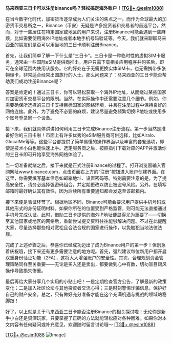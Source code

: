 **马来西亚三日卡可以注册binance吗？轻松搞定海外账户！[[TG💪+ @esim1088](https://t.me/s/esim1088)]**

在当今数字化时代，加密货币逐渐成为人们关注的焦点之一。而作为全球最大的加密货币交易所之一，Binance（币安）无疑是许多投资者和交易者的首选平台。然而，对于一些居住在特定国家或地区的用户来说，注册Binance可能会遇到一些麻烦，比如需要使用海外IP地址或者本地手机号码验证等。今天，我们就来聊聊马来西亚的朋友们是否可以用当地的三日卡顺利注册Binance。

首先，让我们简单了解一下什么是“三日卡”。三日卡是一种临时性的虚拟SIM卡服务，通常由一些国际eSIM提供商推出。用户只需下载相关应用程序并购买后，即可在全球范围内使用该服务。它的好处在于无需更换实体SIM卡，也无需携带多张物理卡，非常适合经常出国旅行的人士。那么问题来了：马来西亚的三日卡能否帮助我们成功注册Binance呢？

答案是肯定的！通过三日卡，你可以轻松获取一个海外IP地址，从而绕过某些国家对加密货币交易平台的限制。当然，在实际操作中还需要注意几个细节。例如，你需要确保所选择的三日卡支持目标国家的网络环境，并且在注册过程中保持良好的网络连接。此外，为了避免不必要的麻烦，建议尽量避免频繁切换IP地址或使用多个账号登录同一个设备。

接下来，我们就具体讲讲如何利用三日卡完成Binance注册流程。第一步当然是准备好你的三日卡啦！市面上有许多优秀的eSIM服务商可供选择，比如Airalo、GlocalMe等等。这些平台都提供了简单易懂的操作界面以及丰富的套餐选项，即使是技术小白也能快速上手。选定服务商之后，按照指引下载对应的APP并激活你的三日卡即可开始享受海外网络体验了。

当一切准备就绪之后，接下来就是正式注册Binance的过程了。打开浏览器输入官网网址www.binance.com，点击页面右上方的“注册”按钮进入账户创建界面。在这里，你需要填写基本信息如邮箱地址、设置密码等。特别需要注意的是，为了提高安全性，请务必选择强密码组合，并定期更改以防止被盗号风险。另外，在填写邮箱时最好确认其有效性，因为后续所有重要通知都会发送至该邮箱内。

接下来便是验证环节了。根据地区不同，Binance可能会要求用户提供手机号码或其他形式的身份证明材料。如果你所在的位置受到严格监管，则可能无法直接通过手机号完成认证。此时，借助三日卡提供的海外IP地址便显得尤为重要了——切换至其他国家或地区的网络后，重新尝试提交资料往往能够解决问题。不过在此提醒大家，尽量选择那些相对宽松且合法合规的国家进行操作，以免触犯当地法律法规。

完成了上述步骤之后，恭喜你已经成功迈出了成为Binance用户的第一步！但别急着庆祝哦，接下来还有更多需要注意的地方呢。首先，强烈建议每位新用户都开启双重身份验证功能（2FA），这将大大增强账户的安全性。其次，合理规划资金管理策略同样至关重要——无论是买入还是卖出，都要做到心中有数，切勿盲目跟风操作导致损失惨重。

最后再给大家分享几个实用的小贴士吧！一是定期检查官方公告，了解最新的政策变化；二是加入社区论坛与其他投资者交流心得；三是时刻警惕诈骗信息，保护好自己的财产安全。总之，只有做好充分准备才能在这个充满机遇与挑战的领域站稳脚跟！

好了，以上就是关于马来西亚三日卡能否注册Binance的相关探讨啦！无论你是新手小白还是资深玩家，只要掌握了正确的方法就能轻松应对各种困难。如果你对本文内容有任何疑问或补充意见，欢迎随时留言讨论哦～ [[TG💪+ @esim1088](https://t.me/s/esim1088)] 

[[TG💪+ @esim1088](https://t.me/s/esim1088) ![Image](https://i.postimg.cc/4NQfJmqS/Snipaste-2025-05-13-00-14-12.png)]